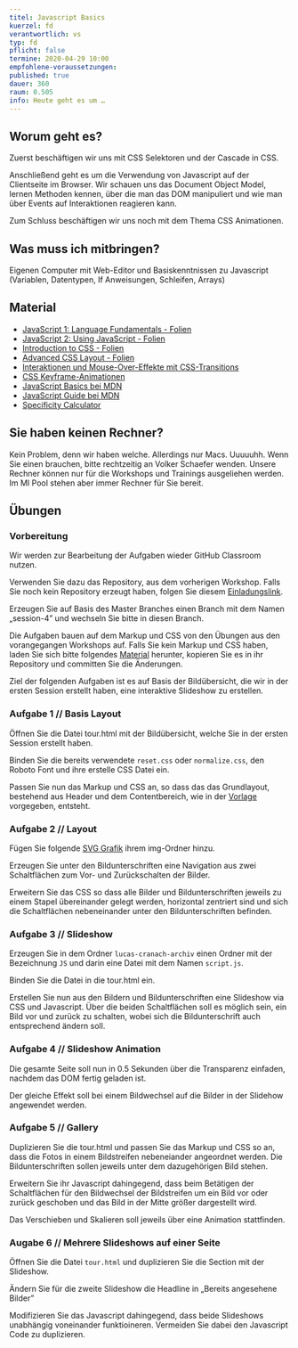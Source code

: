 ```yaml
---
titel: Javascript Basics
kuerzel: fd
verantwortlich: vs
typ: fd
pflicht: false
termine: 2020-04-29 10:00
empfohlene-voraussetzungen: 
published: true
dauer: 360
raum: 0.505
info: Heute geht es um …
---
```


## Worum geht es?
Zuerst beschäftigen wir uns mit CSS Selektoren und der Cascade in CSS.

Anschließend geht es um die Verwendung von Javascript auf der Clientseite im Browser. Wir schauen uns das Document Object Model, lernen  Methoden kennen, über die man das DOM manipuliert und wie man über Events auf Interaktionen reagieren kann.

Zum Schluss beschäftigen wir uns noch mit dem Thema CSS Animationen.

## Was muss ich mitbringen?
Eigenen Computer mit Web-Editor und Basiskenntnissen zu Javascript (Variablen, Datentypen, If Anweisungen, Schleifen, Arrays)

## Material
- [JavaScript 1: Language Fundamentals - Folien](../../material/frontend-development-1/session-4/slides/Chapter08-JavaScript1LanguageFundamentals.pdf)
- [JavaScript 2: Using JavaScript - Folien](../../material/frontend-development-1/session-4/slides/Chapter09-JavaScript2UsingJavaScript.pdf)
- [Introduction to CSS - Folien](../../material/frontend-development-1/session-2/slides/Chapter04-IntroductionToCSS.pdf)
- [Advanced CSS Layout - Folien](../../material/frontend-development-1/session-3/slides/Chapter07-AdvancedCSSLayout.pdf)
- [Interaktionen und Mouse-Over-Effekte mit CSS-Transitions ](https://blog.kulturbanause.de/2014/05/interaktionen-und-mouse-over-effekte-mit-css3-transitions/)
- [CSS Keyframe-Animationen](https://blog.kulturbanause.de/2015/10/css-keyframe-animationen/)
- [JavaScript Basics bei MDN](https://developer.mozilla.org/de/Learn/Getting_started_with_the_web/JavaScript_basis)
- [JavaScript Guide bei MDN](https://developer.mozilla.org/de/docs/Web/JavaScript/Guide)
- [Specificity Calculator](https://specificity.keegan.st/)

## Sie haben keinen Rechner?
Kein Problem, denn wir haben welche. Allerdings nur Macs. Uuuuuhh. Wenn Sie einen brauchen, bitte rechtzeitig an Volker Schaefer wenden. Unsere Rechner können nur für die Workshops und Trainings ausgeliehen werden. Im MI Pool stehen aber immer Rechner für Sie bereit.

## Übungen
### Vorbereitung

Wir werden zur Bearbeitung der Aufgaben wieder GitHub Classroom nutzen.

Verwenden Sie dazu das Repository, aus dem vorherigen Workshop. Falls Sie noch kein Repository erzeugt haben, folgen Sie diesem [Einladungslink](https://classroom.github.com/a/Bh-v2UbH).

Erzeugen Sie auf Basis des Master Branches einen Branch mit dem Namen „session-4” und wechseln Sie bitte in diesen Branch.

Die Aufgaben bauen auf dem Markup und CSS von den Übungen aus den vorangegangen Workshops auf. Falls Sie kein Markup und CSS haben, laden Sie sich bitte folgendes [Material](../../material/frontend-development-1/session-3/lucas-cranach-archiv.zip) herunter, kopieren Sie es in ihr Repository und committen Sie die Änderungen.

Ziel der folgenden Aufgaben ist es auf Basis der Bildübersicht, die wir in der ersten Session erstellt haben, eine interaktive Slideshow zu erstellen.

### Aufgabe 1 // Basis Layout
Öffnen Sie die Datei tour.html mit der Bildübersicht, welche Sie in der ersten Session erstellt haben.

Binden Sie die bereits verwendete `reset.css` oder `normalize.css`, den Roboto Font und ihre erstelle CSS Datei ein.

Passen Sie nun das Markup und CSS an, so dass das das Grundlayout, bestehend aus Header und dem Contentbereich, wie in der [Vorlage](../../material/frontend-development-1/session-1/aufgabe-4/layout-bilduebersicht.png) vorgegeben,  entsteht.


### Aufgabe 2 // Layout

Fügen Sie folgende [SVG Grafik](../../material/frontend-development-1/session-4/assets/forward.svg) ihrem img-Ordner hinzu.

Erzeugen Sie unter den Bildunterschriften eine Navigation aus zwei Schaltflächen zum Vor- und Zurückschalten der Bilder.

Erweitern Sie das CSS so dass alle Bilder und Bildunterschriften jeweils zu einem Stapel übereinander gelegt werden, horizontal zentriert sind und sich die Schaltflächen nebeneinander unter den Bildunterschriften befinden.

### Aufgabe 3 // Slideshow

Erzeugen Sie in dem Ordner `lucas-cranach-archiv` einen Ordner mit der Bezeichnung `JS` und darin eine Datei mit dem Namen `script.js`.

Binden Sie die Datei in die tour.html ein.

Erstellen Sie nun aus den Bildern und Bildunterschriften eine Slideshow via CSS und Javascript. Über die beiden Schaltflächen soll es möglich sein, ein Bild vor und zurück zu schalten, wobei sich die Bildunterschrift auch entsprechend ändern soll.

### Aufgabe 4 // Slideshow Animation

Die gesamte Seite soll nun in 0.5 Sekunden über die Transparenz einfaden, nachdem das DOM fertig geladen ist.

Der gleiche Effekt soll bei einem Bildwechsel auf die Bilder in der Slidehow angewendet werden.

### Aufgabe 5 // Gallery
Duplizieren Sie die tour.html und passen Sie das Markup und CSS so an, dass die Fotos in einem Bildstreifen nebeneiander angeordnet werden. Die Bildunterschriften sollen jeweils unter dem dazugehörigen Bild stehen.

Erweitern Sie ihr Javascript dahingegend, dass beim Betätigen der Schaltflächen für den Bildwechsel der Bildstreifen um ein Bild vor oder zurück geschoben und das Bild in der Mitte größer dargestellt wird.

Das Verschieben und Skalieren soll jeweils über eine Animation stattfinden.

### Augabe 6 // Mehrere Slideshows auf einer Seite
Öffnen Sie die Datei `tour.html` und duplizieren Sie die Section mit der Slideshow.

Ändern Sie für die zweite Slideshow die Headline in „Bereits angesehene Bilder”

Modifizieren Sie das Javascript dahingegend, dass beide Slideshows unabhängig voneinander funktioineren. Vermeiden Sie dabei den Javascript Code zu duplizieren.











